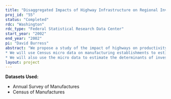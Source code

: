 ```yaml
---
title: "Disaggregated Impacts of Highway Infrastructure on Regional Investment and Productivity"
proj_id: "55"
status: "Completed"
rdc: "Washington"
rdc_type: "Federal Statistical Research Data Center"
start_year: "2002"
end_year: "2002"
pi: "David Burress"
abstract: "We propose a study of the impact of highways on productivity and investment based on Census micro data. The study will produce state-level policy-relevant estimates of economic development benefits of highways, will help to resolve and reconcile some of the conflicting results in the literature, and will provide impact estimates with more geographic detail than currently available. In particular:
* We will use Census micro data on manufacturing establishments to estimate productivity effects in cross section or cross-section-time series framework. Previous studies have pointed out the extreme sensitivity of productivity estimates to the choice of time-series assumptions; the micro data approach may allow us to improve upon their estimates. 
* We will also use the micro data to estimate the determinants of investment location. We will develop a nested multinomial logit model within which cost-minimizing firms choose a location for investment based on input prices at the location, transportation costs, and other location-specific factors."
layout: project
---
```


**Datasets Used:**

  - Annual Survey of Manufactures 
  - Census of Manufactures 

